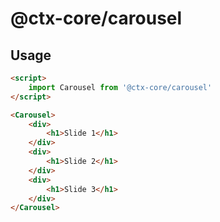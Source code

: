 # @ctx-core/carousel

## Usage

```html
<script>
	import Carousel from '@ctx-core/carousel'
</script>

<Carousel>
	<div>
		<h1>Slide 1</h1>	
	</div>
	<div>
		<h1>Slide 2</h1>	
	</div>
	<div>
		<h1>Slide 3</h1>	
	</div>
</Carousel>
```
